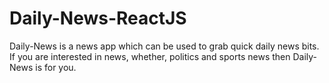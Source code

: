 # Daily-News-ReactJS
Daily-News is a news app which can be used to grab quick daily news bits. If you are interested in news, whether, politics and sports news then Daily-News is for you.
